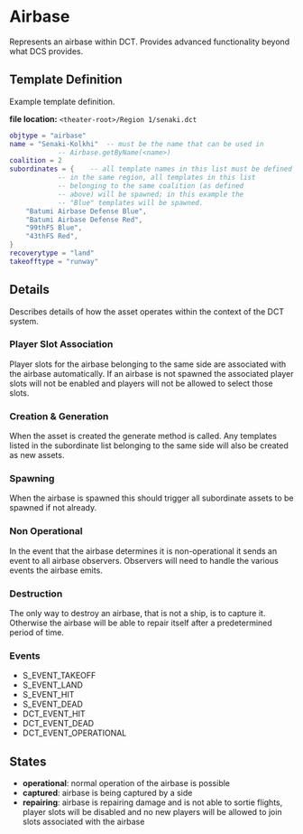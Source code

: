 # Airbase

Represents an airbase within DCT. Provides advanced functionality
beyond what DCS provides.

## Template Definition

Example template definition.

**file location:** `<theater-root>/Region 1/senaki.dct`

```lua
objtype = "airbase"
name = "Senaki-Kolkhi"	-- must be the name that can be used in
			-- Airbase.getByName(<name>)
coalition = 2
subordinates = {	-- all template names in this list must be defined
			-- in the same region, all templates in this list
			-- belonging to the same coalition (as defined
			-- above) will be spawned; in this example the
			-- "Blue" templates will be spawned.
	"Batumi Airbase Defense Blue",
	"Batumi Airbase Defense Red",
	"99thFS Blue",
	"43thFS Red",
}
recoverytype = "land"
takeofftype = "runway"
```

## Details

Describes details of how the asset operates within the context of
the DCT system.

### Player Slot Association

Player slots for the airbase belonging to the same side are associated
with the airbase automatically. If an airbase is not spawned the
associated player slots will not be enabled and players will not
be allowed to select those slots.

### Creation & Generation

When the asset is created the generate method is called. Any templates
listed in the subordinate list belonging to the same side will also
be created as new assets.

### Spawning

When the airbase is spawned this should trigger all subordinate
assets to be spawned if not already.

### Non Operational

In the event that the airbase determines it is non-operational
it sends an event to all airbase observers. Observers will need
to handle the various events the airbase emits.

### Destruction

The only way to destroy an airbase, that is not a ship, is to capture
it. Otherwise the airbase will be able to repair itself after a
predetermined period of time.

### Events

 * S_EVENT_TAKEOFF
 * S_EVENT_LAND
 * S_EVENT_HIT
 * S_EVENT_DEAD
 * DCT_EVENT_HIT
 * DCT_EVENT_DEAD
 * DCT_EVENT_OPERATIONAL

## States

 * **operational**: normal operation of the airbase is possible
 * **captured**: airbase is being captured by a side
 * **repairing**: airbase is repairing damage and is not able to
   sortie flights, player slots will be disabled and no new
   players will be allowed to join slots associated with the airbase
